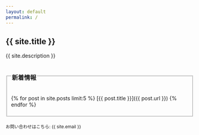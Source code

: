 ```yaml
---
layout: default
permalink: /
---
```

## {{ site.title }}
{{ site.description }}

<fieldset>
<legend>

### 新着情報

</legend>

{% for post in site.posts limit:5 %}
[{{ post.title }}]({{ post.url }})
{% endfor %}

</fieldset>
<br />
<small>
お問い合わせはこちら: {{ site.email }}
</small>
